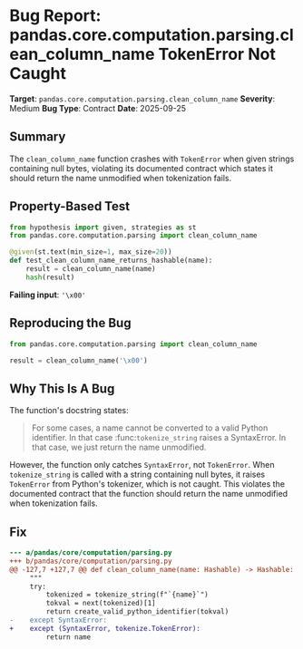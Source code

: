 # Bug Report: pandas.core.computation.parsing.clean_column_name TokenError Not Caught

**Target**: `pandas.core.computation.parsing.clean_column_name`
**Severity**: Medium
**Bug Type**: Contract
**Date**: 2025-09-25

## Summary

The `clean_column_name` function crashes with `TokenError` when given strings containing null bytes, violating its documented contract which states it should return the name unmodified when tokenization fails.

## Property-Based Test

```python
from hypothesis import given, strategies as st
from pandas.core.computation.parsing import clean_column_name

@given(st.text(min_size=1, max_size=20))
def test_clean_column_name_returns_hashable(name):
    result = clean_column_name(name)
    hash(result)
```

**Failing input**: `'\x00'`

## Reproducing the Bug

```python
from pandas.core.computation.parsing import clean_column_name

result = clean_column_name('\x00')
```

## Why This Is A Bug

The function's docstring states:

> For some cases, a name cannot be converted to a valid Python identifier.
> In that case :func:`tokenize_string` raises a SyntaxError.
> In that case, we just return the name unmodified.

However, the function only catches `SyntaxError`, not `TokenError`. When `tokenize_string` is called with a string containing null bytes, it raises `TokenError` from Python's tokenizer, which is not caught. This violates the documented contract that the function should return the name unmodified when tokenization fails.

## Fix

```diff
--- a/pandas/core/computation/parsing.py
+++ b/pandas/core/computation/parsing.py
@@ -127,7 +127,7 @@ def clean_column_name(name: Hashable) -> Hashable:
     """
     try:
         tokenized = tokenize_string(f"`{name}`")
         tokval = next(tokenized)[1]
         return create_valid_python_identifier(tokval)
-    except SyntaxError:
+    except (SyntaxError, tokenize.TokenError):
         return name
```